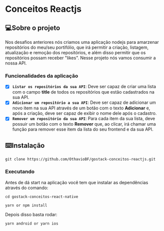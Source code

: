 # Conceitos Reactjs

## 💻Sobre o projeto

Nos desafios anteriores nós criamos uma aplicação nodejs para amarzenar repositórios do meu/seu portifólio, que irá permitir a criação, listagem, atualização e remoção dos repositórios, e além disso permitir que os repositórios possam receber "likes". Nesse projeto nós vamos consumir a nossa API.

### **Funcionalidades da aplicação**

- [x]  **`Listar os repositórios da sua API`**: Deve ser capaz de criar uma lista com o campo **title** de todos os repositórios que estão cadastrados na sua API.
- [x]  **`Adicionar um repositório a sua API`**: Deve ser capaz de adicionar um novo item na sua API através de um botão com o texto **Adicionar** e, após a criação, deve ser capaz de exibir o nome dele após o cadastro.
- [x]  **`Remover um repositório da sua API`**: Para cada item da sua lista, deve possuir um botão com o texto **Remover** que, ao clicar, irá chamar uma função para remover esse item da lista do seu frontend e da sua API.

## ⌨️Instalação

```tsx
git clone https://github.com/OthavioBF/gostack-conceitos-reactjs.git
```

### **Executando**

Antes de dá start na aplicação você tem que instalar as dependências através do comando:

`cd gostack-conceitos-react-native`

 `yarn or npm install`

Depois disso basta rodar:

`yarn android or yarn ios`

